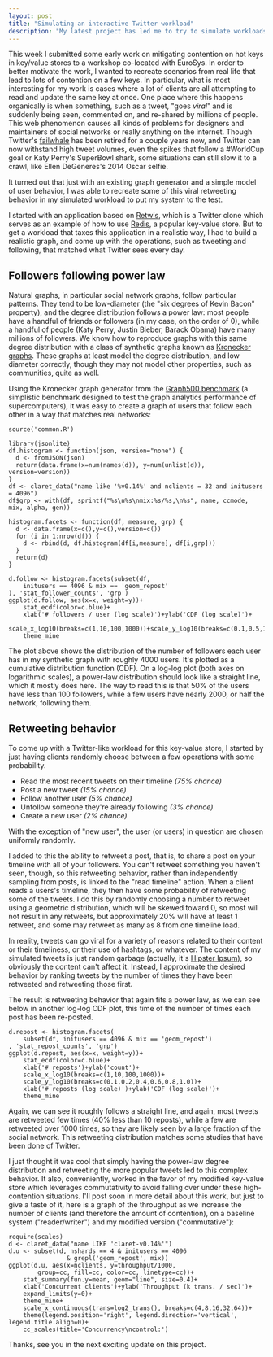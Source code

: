 ```yaml
---
layout: post
title: "Simulating an interactive Twitter workload"
description: "My latest project has led me to try to simulate workloads from real-world social networks. Starting from Graph500's Kronecker graph and integrating with Retwis, with a sprinkle of my own retweet behavior, I came up with something that works for me that I thought I'd share."
---
```


This week I submitted some early work on mitigating contention on hot keys in key/value stores to a workshop co-located with EuroSys. In order to better motivate the work, I wanted to recreate scenarios from real life that lead to lots of contention on a few keys. In particular, what is most interesting for my work is cases where a lot of clients are all attempting to read and update the same key at once. One place where this happens organically is when something, such as a tweet, "goes *viral*" and is suddenly being seen, commented on, and re-shared by millions of people. This web phenomenon causes all kinds of problems for designers and maintainers of social networks or really anything on the internet. Though Twitter's [failwhale](http://www.whatisfailwhale.info/) has been retired for a couple years now, and Twitter can now withstand high tweet volumes, even the spikes that follow a #WorldCup goal or Katy Perry's SuperBowl shark, some situations can still slow it to a crawl, like Ellen DeGeneres's 2014 Oscar selfie.

It turned out that just with an existing graph generator and a simple model of user behavior, I was able to recreate some of this viral retweeting behavior in my simulated workload to put my system to the test.

I started with an application based on [Retwis](http://redis.io/topics/twitter-clone), which is a Twitter clone which serves as an example of how to use [Redis](http://redis.io), a popular key-value store. But to get a workload that taxes this application in a realistic way, I had to build a realistic graph, and come up with the operations, such as tweeting and following, that matched what Twitter sees every day.

## Followers following power law

Natural graphs, in particular social network graphs, follow particular patterns. They tend to be low-diameter (the "six degrees of Kevin Bacon" property), and the degree distribution follows a power law: most people have a handful of friends or followers (in my case, on the order of 0), while a handful of people (Katy Perry, Justin Bieber, Barack Obama) have many millions of followers. We know how to reproduce graphs with this same degree distribution with a class of synthetic graphs known as [Kronecker graphs](http://cs.stanford.edu/people/jure/pubs/kronecker-jmlr10.pdf). These graphs at least model the degree distribution, and low diameter correctly, though they may not model other properties, such as communities, quite as well.

Using the Kronecker graph generator from the [Graph500 benchmark](http://graph500.org) (a simplistic benchmark designed to test the graph analytics performance of supercomputers), it was easy to create a graph of users that follow each other in a way that matches real networks:

```{r, include=F}
source('common.R')

library(jsonlite)
df.histogram <- function(json, version="none") {
  d <- fromJSON(json)
  return(data.frame(x=num(names(d)), y=num(unlist(d)), version=version))
}
df <- claret_data("name like '%v0.14%' and nclients = 32 and initusers = 4096")
df$grp <- with(df, sprintf("%s\n%s\nmix:%s/%s,\n%s", name, ccmode, mix, alpha, gen))

histogram.facets <- function(df, measure, grp) {
  d <- data.frame(x=c(),y=c(),version=c())
  for (i in 1:nrow(df)) {
    d <- rbind(d, df.histogram(df[i,measure], df[i,grp]))
  }
  return(d)
}
```

```{r followers}
d.follow <- histogram.facets(subset(df,
    initusers == 4096 & mix == 'geom_repost'
), 'stat_follower_counts', 'grp')
ggplot(d.follow, aes(x=x, weight=y))+
    stat_ecdf(color=c.blue)+
    xlab('# followers / user (log scale)')+ylab('CDF (log scale)')+
    scale_x_log10(breaks=c(1,10,100,1000))+scale_y_log10(breaks=c(0.1,0.5,1.0))+
    theme_mine
```

The plot above shows the distribution of the number of followers each user has in my synthetic graph with roughly 4000 users. It's plotted as a cumulative distribution function (CDF). On a log-log plot (both axes on logarithmic scales), a power-law distribution should look like a straight line, which it mostly does here. The way to read this is that 50% of the users have less than 100 followers, while a few users have nearly 2000, or half the network, following them.

## Retweeting behavior

To come up with a Twitter-like workload for this key-value store, I started by just having clients randomly choose between a few operations with some probability.

- Read the most recent tweets on their timeline *(75% chance)*
- Post a new tweet *(15% chance)*
- Follow another user *(5% chance)*
- Unfollow someone they're already following *(3% chance)*
- Create a new user *(2% chance)*

With the exception of "new user", the user (or users) in question are chosen uniformly randomly.

I added to this the ability to retweet a post, that is, to share a post on your timeline with all of your followers. You can't retweet something you haven't seen, though, so this retweeting behavior, rather than independently sampling from posts, is linked to the "read timeline" action. When a client reads a users's timeline, they then have some probability of retweeting some of the tweets. I do this by randomly choosing a number to retweet using a geometric distribution, which will be skewed toward 0, so most will not result in any retweets, but approximately 20% will have at least 1 retweet, and some may retweet as many as 8 from one timeline load.

In reality, tweets can go viral for a variety of reasons related to their content or their timeliness, or their use of hashtags, or whatever. The content of my simulated tweets is just random garbage (actually, it's [Hipster Ipsum](http://hipsum.co/)), so obviously the content can't affect it. Instead, I approximate the desired behavior by ranking tweets by the number of times they have been retweeted and retweeting those first.

<!-- When you're retweeting, however, you aren't creating a new post. Somewhere, we have to keep track of who has retweeted a given tweet, in order to prevent multiple retweets of the same tweet by the same user, and to show users the count of how many times it has been retweeted and let them expand a list of who has retweeted it. -->

The result is retweeting behavior that again fits a power law, as we can see below in another log-log CDF plot, this time of the number of times each post has been re-posted.

```{r reposts}
d.repost <- histogram.facets(
    subset(df, initusers == 4096 & mix == 'geom_repost')
, 'stat_repost_counts', 'grp')
ggplot(d.repost, aes(x=x, weight=y))+
    stat_ecdf(color=c.blue)+
    xlab('# reposts')+ylab('count')+
    scale_x_log10(breaks=c(1,10,100,1000))+
    scale_y_log10(breaks=c(0.1,0.2,0.4,0.6,0.8,1.0))+
    xlab('# reposts (log scale)')+ylab('CDF (log scale)')+
    theme_mine
```

Again, we can see it roughly follows a straight line, and again, most tweets are retweeted few times (40% less than 10 reposts), while a few are retweeted over 1000 times, so they are likely seen by a large fraction of the social network. This retweeting distribution matches some studies that have been done of Twitter.

I just thought it was cool that simply having the power-law degree distribution and retweeting the more popular tweets led to this complex behavior. It also, conveniently, worked in the favor of my modified key-value store which leverages commutativity to avoid falling over under these high-contention situations. I'll post soon in more detail about this work, but just to give a taste of it, here is a graph of the throughput as we increase the number of clients (and therefore the amount of contention), on a baseline system ("reader/writer") and my modified version ("commutative"):

```{r throughput}
require(scales)
d <- claret_data("name LIKE 'claret-v0.14%'")
d.u <- subset(d, nshards == 4 & initusers == 4096 
                & grepl('geom_repost', mix))
ggplot(d.u, aes(x=nclients, y=throughput/1000, 
        group=cc, fill=cc, color=cc, linetype=cc))+
    stat_summary(fun.y=mean, geom="line", size=0.4)+
    xlab('Concurrent clients')+ylab('Throughput (k trans. / sec)')+
    expand_limits(y=0)+
    theme_mine+
    scale_x_continuous(trans=log2_trans(), breaks=c(4,8,16,32,64))+
    theme(legend.position='right', legend.direction='vertical', legend.title.align=0)+
    cc_scales(title='Concurrency\ncontrol:')
```

Thanks, see you in the next exciting update on this project.